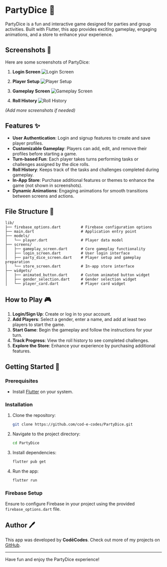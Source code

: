 
# PartyDice 🎲

PartyDice is a fun and interactive game designed for parties and group activities. Built with Flutter, this app provides exciting gameplay, engaging animations, and a store to enhance your experience.

## Screenshots 📸

Here are some screenshots of PartyDice:

1. **Login Screen**
   ![Login Screen](./image1.png)

2. **Player Setup**
   ![Player Setup](./image2.png)

3. **Gameplay Screen**
   ![Gameplay Screen](./image3.png)

4. **Roll History**
   ![Roll History](./image4.png)

*(Add more screenshots if needed)*

## Features ✨

- **User Authentication**: Login and signup features to create and save player profiles.
- **Customizable Gameplay**: Players can add, edit, and remove their profiles before starting a game.
- **Turn-based Fun**: Each player takes turns performing tasks or challenges assigned by the dice rolls.
- **Roll History**: Keeps track of the tasks and challenges completed during gameplay.
- **In-App Store**: Purchase additional features or themes to enhance the game (not shown in screenshots).
- **Dynamic Animations**: Engaging animations for smooth transitions between screens and actions.

## File Structure 📂

```plaintext
lib/
├── firebase_options.dart         # Firebase configuration options
├── main.dart                     # Application entry point
├── models/
│   └── player.dart               # Player data model
├── screens/
│   ├── gameplay_screen.dart      # Core gameplay functionality
│   ├── login_screen.dart         # User login interface
│   ├── party_dice_screen.dart    # Player setup and gameplay preparation
│   └── store_screen.dart         # In-app store interface
├── widgets/
│   ├── animated_button.dart      # Custom animated button widget
│   ├── gender_selection.dart     # Gender selection widget
│   └── player_card.dart          # Player card widget
```

## How to Play 🎮

1. **Login/Sign Up**: Create or log in to your account.
2. **Add Players**: Select a gender, enter a name, and add at least two players to start the game.
3. **Start Game**: Begin the gameplay and follow the instructions for your turn.
4. **Track Progress**: View the roll history to see completed challenges.
5. **Explore the Store**: Enhance your experience by purchasing additional features.

## Getting Started 🚀

### Prerequisites

- Install [Flutter](https://flutter.dev/docs/get-started/install) on your system.

### Installation

1. Clone the repository:
   ```bash
   git clone https://github.com/cod-e-codes/PartyDice.git
   ```

2. Navigate to the project directory:
   ```bash
   cd PartyDice
   ```

3. Install dependencies:
   ```bash
   flutter pub get
   ```

4. Run the app:
   ```bash
   flutter run
   ```

### Firebase Setup

Ensure to configure Firebase in your project using the provided `firebase_options.dart` file.

## Author 🖊️

This app was developed by **CodēCodes**. Check out more of my projects on [GitHub](https://github.com/cod-e-codes).

---

Have fun and enjoy the PartyDice experience!
